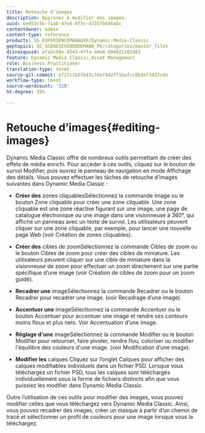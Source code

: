 ```yaml
---
title: Retouche d’images
description: Apprenez à modifier des images.
uuid: 6e453c5b-71ab-47e4-8f3c-43357b846abc
contentOwner: admin
content-type: reference
products: SG_EXPERIENCEMANAGER/Dynamic-Media-Classic
geptopics: SG_SCENESEVENONDEMAND_PK/categories/master_files
discoiquuid: efa2c56e-4543-47fa-a4e8-b94021102d01
feature: Dynamic Media Classic,Asset Management
role: Business Practitioner
translation-type: tm+mt
source-git-commit: e727c1b5fb43c7def842ff1bafcc8b3ef3437cde
workflow-type: tm+mt
source-wordcount: '319'
ht-degree: 39%

---
```



# Retouche d’images{#editing-images}

Dynamic Media Classic offre de nombreux outils permettant de créer des effets de média enrichi. Pour accéder à ces outils, cliquez sur le bouton de survol Modifier, puis ouvrez le panneau de navigation en mode Affichage des détails. Vous pouvez effectuer les tâches de retouche d’images suivantes dans Dynamic Media Classic :

* **Créer des**
zones cliquablesSélectionnez la commande Image ou le bouton Zone cliquable pour créer une zone cliquable. Une zone cliquable est une zone réactive figurant sur une image, une page de catalogue électronique ou une image dans une visionneuse à 360°, qui affiche un panneau avec un texte de survol. Les utilisateurs peuvent cliquer sur une zone cliquable, par exemple, pour lancer une nouvelle page Web (voir Création de zones cliquables).

* **Créer des**
cibles de zoomSélectionnez la commande Cibles de zoom ou le bouton Cibles de zoom pour créer des cibles de miniature. Les utilisateurs peuvent cliquer sur une cible de miniature dans la visionneuse de zoom pour effectuer un zoom directement sur une partie spécifique d’une image (voir Création de cibles de zoom pour un zoom guidé).

* **Recadrer une**
imageSélectionnez la commande Recadrer ou le bouton Recadrer pour recadrer une image. (voir Recadrage d’une image).

* **Accentuer une**
imageSélectionnez la commande Accentuer ou le bouton Accentuer pour accentuer une image et rendre ses contours moins flous et plus nets. Voir Accentuation d’une image.

* **Réglage d&#39;une**
imageSélectionnez la commande Modifier ou le bouton Modifier pour retourner, faire pivoter, rendre flou, coloriser ou modifier l&#39;équilibre des couleurs d&#39;une image. (voir Modification d’une image).

* **Modifier les**
calques Cliquez sur l’onglet Calques pour afficher des calques modifiables individuels dans un fichier PSD. Lorsque vous téléchargez un fichier PSD, tous les calques sont téléchargés individuellement sous la forme de fichiers distincts afin que vous puissiez les modifier dans Dynamic Media Classic.

Outre l’utilisation de ces outils pour modifier des images, vous pouvez modifier celles que vous téléchargez vers Dynamic Media Classic. Ainsi, vous pouvez recadrer des images, créer un masque à partir d’un chemin de tracé et sélectionner un profil de couleurs pour une image lorsque vous la téléchargez.
